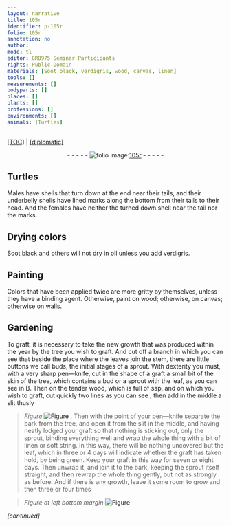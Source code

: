 ```yaml
---
layout: narrative
title: 105r
identifier: p-105r
folio: 105r
annotation: no
author:
mode: tl
editor: GR8975 Seminar Participants
rights: Public Domain
materials: [Soot black, verdigris, wood, canvas, linen]
tools: []
measurements: []
bodyparts: []
places: []
plants: []
professions: []
environments: []
animals: [Turtles]
---
```


<p><a href="{{ site.baseurl }}/translation/">[TOC]</a> | <a href="{{ site.baseurl }}/texts/p-105r_tc/">[diplomatic]</a></p><div class="folio" align="center">- - - - - <a href="http://gallica.bnf.fr/ark:/12148/btv1b10500001g/f215.image" target="_blank"><img src="https://cu-mkp.github.io/2017-workshop-edition/assets/photo-icon.png" alt="folio image: " style="display:inline-block; margin-bottom:-3px;"/>105r</a> - - - - - </div>  
  

## <span class="al">Turtles</span>

 
Males have shells that turn down at the end near their tails, and their underbelly shells have lined marks along the bottom from their tails to their head. And the females have neither the turned down shell near the tail nor the marks.
 
 
  

## Drying colors

 
<span class="m">Soot black</span> and others will not dry in oil unless you add <span class="m">verdigris</span>.
 
 
  

## Painting

 
Colors that have been applied twice are more gritty by themselves, unless they have a binding agent. Otherwise, paint on <span class="m">wood</span>; otherwise, on <span class="m">canvas</span>; otherwise on walls.
 
 
  

## Gardening

 
To graft, it is necessary to take the new growth that was produced within the year by the tree you wish to graft. And cut off a branch in which you can see that beside the place where the leaves join the stem, there are little buttons we call buds, the initial stages of a sprout. With dexterity you must, with a very sharp pen—knife, cut in the shape of a graft a small bit of the skin <span class="sup">of the tree</span>, which contains a bud or a sprout with the leaf, as you can see in B. Then on the tender wood, which is full of sap, and on which you wish to graft, cut quickly two lines as you can see , then add in the middle a slit thusly 
> *Figure*
> <a href="https://drive.google.com/open?id=0B9-oNrvWdlO5T1FZYTdOT1U4Qzg" target="_blank"><img src="https://cu-mkp.github.io/GR8975-edition/assets/photo-icon.png" alt="Figure" style="display:inline-block; margin-bottom:-3px;"/></a>
 . Then with the point of your pen—knife separate the bark <span class="sup">from the tree</span>, and open it from the slit in the middle, and having neatly lodged your graft so that nothing is sticking out, only the sprout, binding everything well and wrap the whole thing with a bit of <span class="m">linen</span> or soft string. In this way, there will be nothing uncovered but the leaf, which in three or 4 days will indicate whether the graft has taken hold, by being green. Keep your graft in this way for seven or eight days. Then unwrap it, and join it to the bark, keeping the sprout itself straight, and then rewrap the whole thing gently, but not as strongly as before. And if there is any growth, leave it some room to grow and then three or four times
 
> *Figure*
> *at left bottom margin*
> <a href="https://drive.google.com/open?id=0B9-oNrvWdlO5UWpzdGVweGVvQTg" target="_blank"><img src="https://cu-mkp.github.io/GR8975-edition/assets/photo-icon.png" alt="Figure" style="display:inline-block; margin-bottom:-3px;"/></a>
 
*[continued]*
 
